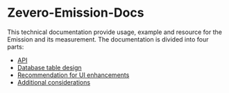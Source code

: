 # Zevero-Emission-Docs

This technical documentation provide usage, example and resource for the Emission and its measurement. The documentation is divided into four parts:

- [API](https://github.com/LINSANITY03/Technical-docs/tree/main/api)
- [Database table design](https://github.com/LINSANITY03/Technical-docs/tree/main/database)
- [Recommendation for UI enhancements](https://github.com/LINSANITY03/Technical-docs/tree/main/recommendation)
- [Additional considerations](https://github.com/LINSANITY03/Technical-docs/tree/main/additional)
